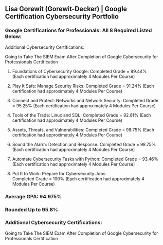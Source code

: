 ## Lisa Gorewit (Gorewit-Decker) | Google Certification Cybersecurity Portfolio
### Google Certifications for Professionals: All 8 Required Listed Below:
Additional Cybersecurity Certifications:

Going to Take The SIEM Exam After Completion of Google Cybersecurity for Professionals Certification

1. Foundations of Cybersecurity Google: 
Completed Grade = 89.44% (Each certification had approximately 4 Modules Per Course)

2. Play It Safe: Manage Security Risks: 
Completed Grade = 91.24% (Each certification had approximately 4 Modules Per Course)

3. Connect and Protect: Networks and Network Security:
   Completed Grade = 95.25% (Each certification had approximately 4 Modules Per Course)

5. Tools of the Trade: Linux and SQL: 
Completed Grade = 92.61% (Each certification had approximately 4 Modules Per Course)

6. Assets, Threats, and Vulnerabilities:
Completed  Grade = 98.75% (Each certification had approximately 4 Modules Per Course)

7. Sound the Alarm: Detection and Response: 
Completed Grade = 98.75% (Each certification had approximately 4 Modules Per Course)

8. Automate Cybersecurity Tasks with Python: 
Completed Grade = 93.46% (Each certification had approximately 4 Modules Per Course)

10. Put It to Work: Prepare for Cybersecurity Jobs:   
Completed Grade = 100% (Each certification had approximately 4 Modules Per Course)

### Average GPA: 94.975% 
### Rounded Up to 95.8%

### Additional Cybersecurity Certifications:
Going to Take The SIEM Exam After Completion of Google Cybersecurity for Professionals Certification
